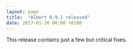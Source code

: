 ```yaml
---
layout: page
title:  "Albert 0.9.1 released"
date: 2017-01-30 00:00 +0100
---
```

This release contains just a few but critical fixes.
